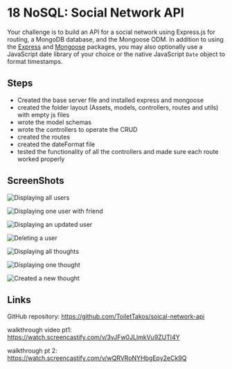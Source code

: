 # 18 NoSQL: Social Network API

Your challenge is to build an API for a social network using Express.js for routing, a MongoDB database, and the Mongoose ODM. In addition to using the [Express](https://www.npmjs.com/package/express) and [Mongoose](https://www.npmjs.com/package/mongoose) packages, you may also optionally use a JavaScript date library of your choice or the native JavaScript `Date` object to format timestamps.


## Steps

* Created the base server file and installed express and mongoose
* created the folder layout (Assets, models, controllers, routes and utils) with empty js files
* wrote the model schemas
* wrote the controllers to operate the CRUD
* created the routes
* created the dateFormat file
* tested the functionality of all the controllers and made sure each route worked properly


## ScreenShots


![Displaying all users](./Assets/all-users.png)

![Displaying one user with friend](./Assets/one-user-with-friend.png)

![Displaying an updated user](./Assets/updated-user.png)

![Deleting a user](./Assets/deleted-user.png)

![Displaying all thoughts](./Assets/all-thoughts.png)

![Displaying one thought](./Assets/one-thought.png)

![Created a new thought](./Assets/new-thought.png)

## Links

GitHub repository: https://github.com/ToiletTakos/soical-network-api

walkthrough video pt1: https://watch.screencastify.com/v/3vJFw0JLlmkVu9ZUTl4Y

walkthrough pt 2: https://watch.screencastify.com/v/wQRVRoNYHbgEpy2eCk9Q


